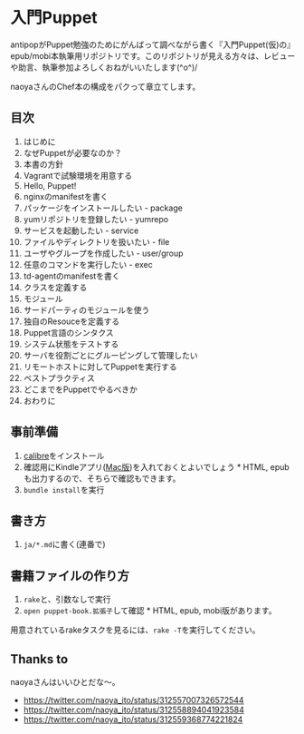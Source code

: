 # 入門Puppet

antipopがPuppet勉強のためにがんばって調べながら書く『入門Puppet(仮)の』epub/mobi本執筆用リポジトリです。このリポジトリが見える方々は、レビューや助言、執筆参加よろしくおねがいいたします(^o^)/

naoyaさんのChef本の構成をパクって章立てします。

## 目次

  1.  はじめに
  2.  なぜPuppetが必要なのか？
  3.  本書の方針
  4.  Vagrantで試験環境を用意する
  5.  Hello, Puppet!
  6.  nginxのmanifestを書く
  7.  パッケージをインストールしたい - package
  8.  yumリポジトリを登録したい - yumrepo
  9.  サービスを起動したい - service
  10. ファイルやディレクトリを扱いたい - file
  11. ユーザやグループを作成したい - user/group
  12. 任意のコマンドを実行したい - exec
  13. td-agentのmanifestを書く
  14. クラスを定義する
  15. モジュール
  16. サードパーティのモジュールを使う
  17. 独自のResouceを定義する
  18. Puppet言語のシンタクス
  19. システム状態をテストする
  20. サーバを役割ごとにグルーピングして管理したい
  21. リモートホストに対してPuppetを実行する
  22. ベストプラクティス
  23. どこまでをPuppetでやるべきか
  24. おわりに

## 事前準備

  1. [calibre](http://calibre-ebook.com/)をインストール
  2. 確認用にKindleアプリ([Mac版](http://www.amazon.com/gp/feature.html?ie=UTF8&docId=1000464931))を入れておくとよいでしょう
    * HTML, epubも出力するので、そちらで確認もできます。
  3. `bundle install`を実行

## 書き方

  1. `ja/*.md`に書く(連番で)

## 書籍ファイルの作り方

  1. `rake`と、引数なしで実行
  2. `open puppet-book.拡張子`して確認
    * HTML, epub, mobi版があります。

用意されているrakeタスクを見るには、`rake -T`を実行してください。

## Thanks to

naoyaさんはいいひとだな〜。

  * https://twitter.com/naoya_ito/status/312557007326572544
  * https://twitter.com/naoya_ito/status/312558894041923584
  * https://twitter.com/naoya_ito/status/312559368774221824
